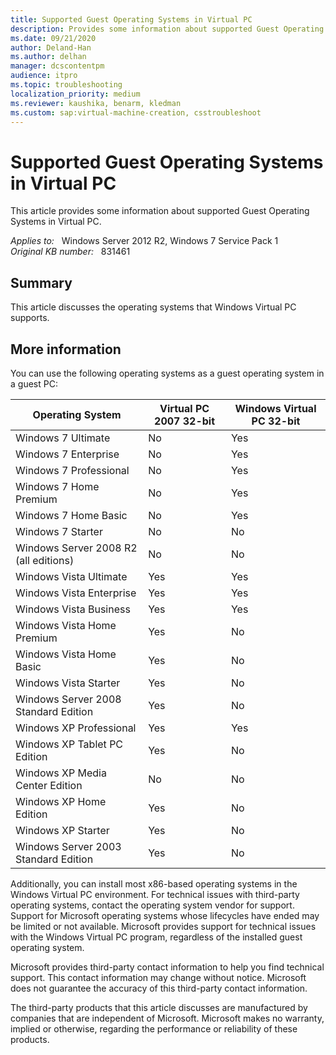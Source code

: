 ```yaml
---
title: Supported Guest Operating Systems in Virtual PC
description: Provides some information about supported Guest Operating Systems in Virtual PC
ms.date: 09/21/2020
author: Deland-Han
ms.author: delhan
manager: dcscontentpm
audience: itpro
ms.topic: troubleshooting
localization_priority: medium
ms.reviewer: kaushika, benarm, kledman
ms.custom: sap:virtual-machine-creation, csstroubleshoot
---
```

# Supported Guest Operating Systems in Virtual PC

This article provides some information about supported Guest Operating Systems in Virtual PC.

_Applies to:_ &nbsp; Windows Server 2012 R2, Windows 7 Service Pack 1  
_Original KB number:_ &nbsp; 831461

## Summary

This article discusses the operating systems that Windows Virtual PC supports.

## More information

You can use the following operating systems as a guest operating system in a guest PC:

|Operating System|Virtual PC 2007 32-bit|Windows Virtual PC 32-bit|
|---|---|---|
|Windows 7 Ultimate|No|Yes|
|Windows 7 Enterprise|No|Yes|
|Windows 7 Professional|No|Yes|
|Windows 7 Home Premium|No|Yes|
|Windows 7 Home Basic|No|Yes|
|Windows 7 Starter|No|No|
|Windows Server 2008 R2 (all editions)|No|No|
|Windows Vista Ultimate|Yes|Yes|
|Windows Vista Enterprise|Yes|Yes|
|Windows Vista Business|Yes|Yes|
|Windows Vista Home Premium|Yes|No|
|Windows Vista Home Basic|Yes|No|
|Windows Vista Starter|Yes|No|
|Windows Server 2008 Standard Edition|Yes|No|
|Windows XP Professional|Yes|Yes|
|Windows XP Tablet PC Edition|Yes|No|
|Windows XP Media Center Edition|No|No|
|Windows XP Home Edition|Yes|No|
|Windows XP Starter|Yes|No|
|Windows Server 2003 Standard Edition|Yes|No|

Additionally, you can install most x86-based operating systems in the Windows Virtual PC environment. For technical issues with third-party operating systems, contact the operating system vendor for support. Support for Microsoft operating systems whose lifecycles have ended may be limited or not available. Microsoft provides support for technical issues with the Windows Virtual PC program, regardless of the installed guest operating system.

Microsoft provides third-party contact information to help you find technical support. This contact information may change without notice. Microsoft does not guarantee the accuracy of this third-party contact information.  

The third-party products that this article discusses are manufactured by companies that are independent of Microsoft. Microsoft makes no warranty, implied or otherwise, regarding the performance or reliability of these products.
